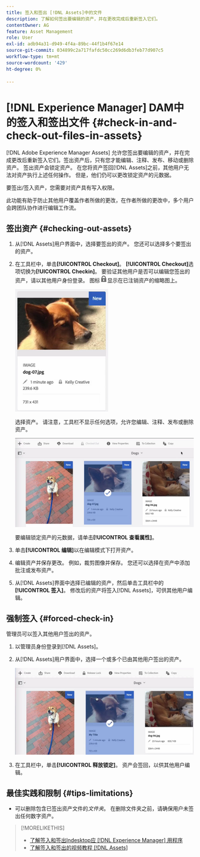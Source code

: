 ```yaml
---
title: 签入和签出 [!DNL Assets]中的文件
description: 了解如何签出要编辑的资产，并在更改完成后重新签入它们。
contentOwner: AG
feature: Asset Management
role: User
exl-id: adb94a31-d949-4f4a-89bc-44f1b4f67e14
source-git-commit: 034899c2a717fafdc50cc269d6db3feb77d907c5
workflow-type: tm+mt
source-wordcount: '429'
ht-degree: 0%

---
```


# [!DNL Experience Manager] DAM中的签入和签出文件 {#check-in-and-check-out-files-in-assets}

[!DNL Adobe Experience Manager Assets] 允许您签出要编辑的资产，并在完成更改后重新签入它们。签出资产后，只有您才能编辑、注释、发布、移动或删除资产。 签出资产会锁定资产。 在您将资产签回[!DNL Assets]之前，其他用户无法对资产执行上述任何操作。 但是，他们仍可以更改锁定资产的元数据。

要签出/签入资产，您需要对资产具有写入权限。

此功能有助于防止其他用户覆盖作者所做的更改，在作者所做的更改中，多个用户会跨团队协作进行编辑工作流。

## 签出资产 {#checking-out-assets}

1. 从[!DNL Assets]用户界面中，选择要签出的资产。 您还可以选择多个要签出的资产。

1. 在工具栏中，单击&#x200B;**[!UICONTROL Checkout]**。 **[!UICONTROL Checkout]**&#x200B;选项切换为&#x200B;**[!UICONTROL Checkin]**。
要验证其他用户是否可以编辑您签出的资产，请以其他用户身份登录。 图标![结帐锁定图标](assets/do-not-localize/checkout_lock.png)显示在已注销资产的缩略图上。

   ![卡片视图中的结帐图标](assets/checkout-icon-card-view.png)

   选择资产。 请注意，工具栏不显示任何选项，允许您编辑、注释、发布或删除资产。

   ![chlimage_1-472](assets/checkout-asset-toolbar-options.png)

   要编辑锁定资产的元数据，请单击&#x200B;**[!UICONTROL 查看属性]**。

1. 单击&#x200B;**[!UICONTROL 编辑]**&#x200B;以在编辑模式下打开资产。

1. 编辑资产并保存更改。 例如，裁剪图像并保存。 您还可以选择在资产中添加批注或发布资产。

1. 从[!DNL Assets]界面中选择已编辑的资产，然后单击工具栏中的&#x200B;**[!UICONTROL 签入]**。 修改后的资产将签入[!DNL Assets]，可供其他用户编辑。

## 强制签入 {#forced-check-in}

管理员可以签入其他用户签出的资产。

1. 以管理员身份登录到[!DNL Assets]。
1. 从[!DNL Assets]用户界面中，选择一个或多个已由其他用户签出的资产。

   ![chlimage_1-476](assets/chlimage_1-476.png)

1. 在工具栏中，单击&#x200B;**[!UICONTROL 释放锁定]**。 资产会签回，以供其他用户编辑。

## 最佳实践和限制 {#tips-limitations}

* 可以删除包含已签出资产文件的&#x200B;*文件夹*。 在删除文件夹之前，请确保用户未签出任何数字资产。

>[!MORELIKETHIS]
>
>* [了解签入和签出Indesktop应 [!DNL Experience Manager] 用程序](https://experienceleague.adobe.com/docs/experience-manager-desktop-app/using/using.html#how-app-works2)
>* [了解签入和签出的视频教程 [!DNL Assets]](https://experienceleague.adobe.com/docs/experience-manager-learn/assets/collaboration/check-in-and-check-out.html)

